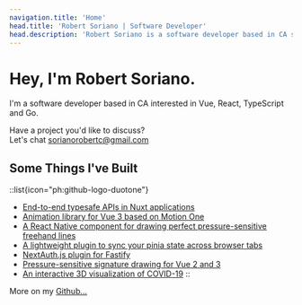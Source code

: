 ```yaml
---
navigation.title: 'Home'
head.title: 'Robert Soriano | Software Developer'
head.description: 'Robert Soriano is a software developer based in CA specializing in building websites and applications.'
---
```


# Hey, I'm Robert Soriano.

I'm a software developer based in CA interested in Vue, React, TypeScript and Go.

Have a project you'd like to discuss? <br />
Let's chat [sorianorobertc@gmail.com](mailto:sorianorobertc@gmail.com?Subject=Hello)

## Some Things I've Built

::list{icon="ph:github-logo-duotone"}
- [End-to-end typesafe APIs in Nuxt applications](https://github.com/wobsoriano/trpc-nuxt)
- [Animation library for Vue 3 based on Motion One](https://vue-motion-one.vercel.app)
- [A React Native component for drawing perfect pressure-sensitive freehand lines](https://github.com/wobsoriano/rn-perfect-sketch-canvas)
- [A lightweight plugin to sync your pinia state across browser tabs](https://github.com/wobsoriano/pinia-shared-state)
- [NextAuth.js plugin for Fastify](https://github.com/wobsoriano/fastify-next-auth)
- [Pressure-sensitive signature drawing for Vue 2 and 3](https://github.com/wobsoriano/v-perfect-signature)
- [An interactive 3D visualization of COVID-19](https://covid-3d.vercel.app)
::

More on my [Github...](https://github.com/wobsoriano)
